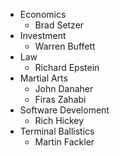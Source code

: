 * Economics
  * Brad Setzer
* Investment
  * Warren Buffett
* Law
  * Richard Epstein
* Martial Arts
  * John Danaher
  * Firas Zahabi
* Software Develoment
  * Rich Hickey
* Terminal Ballistics
  * Martin Fackler
